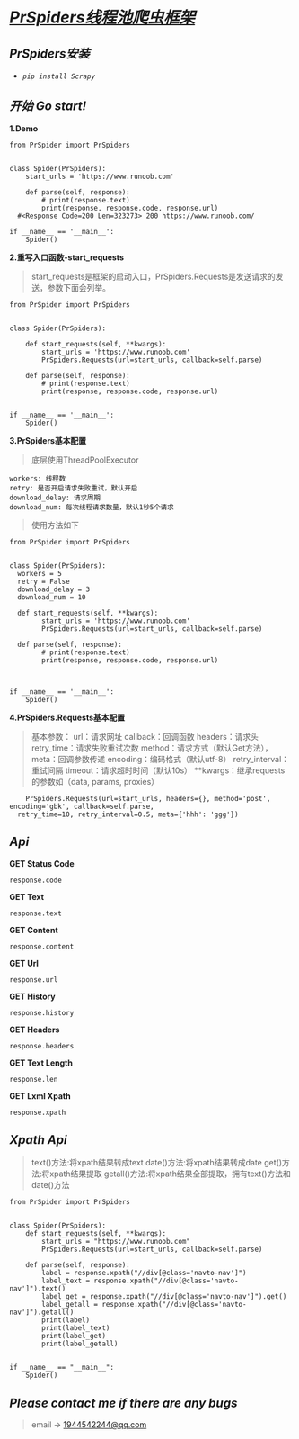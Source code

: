 # *[PrSpiders线程池爬虫框架](https://github.com/peng0928/PrSpiders)*

## *PrSpiders安装*

 - *`pip install Scrapy`*


## *开始	Go start!*

**1.Demo**
   

    from PrSpider import PrSpiders  
      
      
    class Spider(PrSpiders):  
        start_urls = 'https://www.runoob.com'  
      
        def parse(self, response):  
            # print(response.text)  
		    print(response, response.code, response.url)  
      #<Response Code=200 Len=323273> 200 https://www.runoob.com/
      
    if __name__ == '__main__':  
        Spider()
       
**2.重写入口函数-start_requests**

> start_requests是框架的启动入口，PrSpiders.Requests是发送请求的发送，参数下面会列举。

    from PrSpider import PrSpiders  
      
      
    class Spider(PrSpiders):  
      
        def start_requests(self, **kwargs):  
            start_urls = 'https://www.runoob.com'  
            PrSpiders.Requests(url=start_urls, callback=self.parse)  
      
        def parse(self, response):  
            # print(response.text)  
            print(response, response.code, response.url)  
      
      
    if __name__ == '__main__':  
        Spider()


**3.PrSpiders基本配置**

> 底层使用ThreadPoolExecutor

    workers: 线程数
    retry: 是否开启请求失败重试，默认开启
    download_delay: 请求周期
    download_num: 每次线程请求数量，默认1秒5个请求

> 使用方法如下

    from PrSpider import PrSpiders  
      
      
    class Spider(PrSpiders):  
      workers = 5  
      retry = False  
      download_delay = 3  
      download_num = 10  
      
      def start_requests(self, **kwargs):  
            start_urls = 'https://www.runoob.com'  
            PrSpiders.Requests(url=start_urls, callback=self.parse)  
      
      def parse(self, response):  
            # print(response.text)  
            print(response, response.code, response.url)  
    
      
      
    if __name__ == '__main__':  
        Spider()

**4.PrSpiders.Requests基本配置**

> 基本参数：
> url：请求网址
> callback：回调函数
> headers：请求头
> retry_time：请求失败重试次数
> method：请求方式（默认Get方法），
> meta：回调参数传递
> encoding：编码格式（默认utf-8）
> retry_interval：重试间隔
> timeout：请求超时时间（默认10s）
> **kwargs：继承requests的参数如（data, params, proxies）

        PrSpiders.Requests(url=start_urls, headers={}, method='post', encoding='gbk', callback=self.parse,  
      retry_time=10, retry_interval=0.5, meta={'hhh': 'ggg'})

  

## *Api*

**GET Status Code**

    response.code

**GET Text**

    response.text

**GET Content**

    response.content
**GET Url**

    response.url

**GET History**

    response.history

**GET Headers**

    response.headers

**GET Text Length**

    response.len

**GET Lxml Xpath**

    response.xpath

## *Xpath Api*

> text()方法:将xpath结果转成text
> date()方法:将xpath结果转成date
> get()方法:将xpath结果提取
> getall()方法:将xpath结果全部提取，拥有text()方法和date()方法

    from PrSpider import PrSpiders
    
    
    class Spider(PrSpiders):
	    def start_requests(self, **kwargs):
		    start_urls = "https://www.runoob.com"
		    PrSpiders.Requests(url=start_urls, callback=self.parse)
	    
	    def parse(self, response):
		    label = response.xpath("//div[@class='navto-nav']")
		    label_text = response.xpath("//div[@class='navto-nav']").text()
		    label_get = response.xpath("//div[@class='navto-nav']").get()
		    label_getall = response.xpath("//div[@class='navto-nav']").getall()
		    print(label)
		    print(label_text)
		    print(label_get)
		    print(label_getall)
    
    
    if __name__ == "__main__":
	    Spider()

       
## *Please contact me if there are any bugs*


> email ->
> 1944542244@qq.com

 



